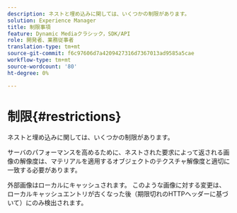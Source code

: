 ```yaml
---
description: ネストと埋め込みに関しては、いくつかの制限があります。
solution: Experience Manager
title: 制限事項
feature: Dynamic Mediaクラシック，SDK/API
role: 開発者、業務従事者
translation-type: tm+mt
source-git-commit: f6c97606d7a4209427316d7367013ad9585a5cae
workflow-type: tm+mt
source-wordcount: '80'
ht-degree: 0%

---
```



# 制限{#restrictions}

ネストと埋め込みに関しては、いくつかの制限があります。

サーバのパフォーマンスを高めるために、ネストされた要求によって返される画像の解像度は、マテリアルを適用するオブジェクトのテクスチャ解像度と適切に一致する必要があります。

外部画像はローカルにキャッシュされます。 このような画像に対する変更は、ローカルキャッシュエントリが古くなった後（期限切れのHTTPヘッダーに基づいて）にのみ検出されます。
